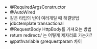 - @RequiredArgsConstructor
- @AutoWired
- 같은 타입의 빈이 여러개일 때 해결방법
- jdbctemplate transactional
- @RequestBody HttpBody를 가져오는 방법
- return redirect:/ 는 어떻게 제자리로 가는가?
- @pathvariable @requestparam 차이

